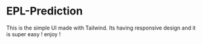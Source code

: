 # EPL-Prediction
This is  the simple UI made with Tailwind. Its having  responsive  design and it is super easy ! 
enjoy !
